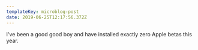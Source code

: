 ```yaml
---
templateKey: microblog-post
date: 2019-06-25T12:17:56.372Z
---
```


I've been a good good boy and have installed exactly zero Apple betas this year.
